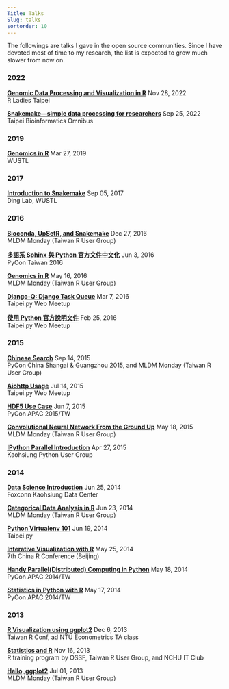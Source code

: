 ```yaml
---
Title: Talks
Slug: talks
sortorder: 10
---
```


The followings are talks I gave in the open source communities. Since I have devoted most of time to my research, the list is expected to grow much slower from now on.


### 2022

[**Genomic Data Processing and Visualization in R**](https://blog.liang2.tw/2022Talk-genomics-heatmap/) Nov 28, 2022<br>
R Ladies Taipei

[**Snakemake—simple data processing for researchers**](https://blog.liang2.tw/2022Talk-snakemake/) Sep 25, 2022<br>
Taipei Bioinformatics Omnibus


### 2019

[**Genomics in R**](https://blog.liang2.tw/2019Talk-Genomics-in-R/) Mar 27, 2019<br>
WUSTL


### 2017

[**Introduction to Snakemake**](https://blog.liang2.tw/2017Talk-Snakemake/) Sep 05, 2017<br>
Ding Lab, WUSTL


### 2016

[**Bioconda, UpSetR, and Snakemake**](https://blog.liang2.tw/2016Talk-Bioconda-UpSetR-Snakemake/) Dec 27, 2016<br>
MLDM Monday (Taiwan R User Group)

[**多語系 Sphinx 與 Python 官方文件中文化**](https://blog.liang2.tw/2016Talk-PyDoc-TW/) Jun 3, 2016<br>
PyCon Taiwan 2016

[**Genomics in R**](https://blog.liang2.tw/2016Talk-Genomics-in-R/) May 16, 2016<br>
MLDM Monday (Taiwan R User Group)

[**Django-Q: Django Task Queue**](https://blog.liang2.tw/2016Talk-Django-Q/) Mar 7, 2016<br>
Taipei.py Web Meetup

[**使用 Python 官方說明文件**](https://blog.liang2.tw/2016Talk-Pydoc/) Feb 25, 2016<br>
Taipei.py Web Meetup


### 2015

[**Chinese Search**](http://blog.liang2.tw/2015Talk-Chinese-Search) Sep 14, 2015<br>
PyCon China Shangai & Guangzhou 2015, and MLDM Monday (Taiwan R User Group)

[**Aiohttp Usage**](http://blog.liang2.tw/play_aiohttp/) Jul 14, 2015<br>
Taipei.py Web Meetup

[**HDF5 Use Case**](http://blog.liang2.tw/2015Talk-HDF5-Use-Case/) Jun 7, 2015<br>
PyCon APAC 2015/TW

[**Convolutional Neural Network From the Ground Up**](http://blog.liang2.tw/2015Talk-DeepLearn-CNN/) May 18, 2015<br>
MLDM Monday (Taiwan R User Group)

[**IPython Parallel Introduction**](http://blog.liang2.tw/2015Talk-IPython-Parallel/) Apr 27, 2015<br>
Kaohsiung Python User Group


### 2014

[**Data Science Introduction**](http://blog.liang2.tw/2014-FXN-datasci/) Jun 25, 2014<br>
Foxconn Kaohsiung Data Center

[**Categorical Data Analysis in R**](http://blog.liang2.tw/2014-MLDM-CDA/) Jun 23, 2014<br>
MLDM Monday (Taiwan R User Group)

[**Python Virtualenv 101**](http://blog.liang2.tw/2014-Taipeipy-venv/) Jun 19, 2014<br>
Taipei.py

[**Interative Visualization with R**](http://blog.liang2.tw/2014-China-RConf-Interactive-Vis/) May 25, 2014<br>
7th China R Conference (Beijing)

[**Handy Parallel(Distributed) Computing in Python**](http://blog.liang2.tw/2014-handy-dist-computing/) May 18, 2014<br>
PyCon APAC 2014/TW

[**Statistics in Python with R**](http://blog.liang2.tw/2014-pyR-stat/) May 17, 2014<br>
PyCon APAC 2014/TW


### 2013

[**R Visualization using ggplot2**](http://blog.liang2.tw/2013-RConf-ggplot2-intro/) Dec 6, 2013<br>
Taiwan R Conf, ad NTU Econometrics TA class

[**Statistics and R**](http://blog.liang2.tw/2013-R-Statistics/ossf.html) Nov 16, 2013<br>
R training program by OSSF, Taiwan R User Group, and NCHU IT Club

[**Hello, ggplot2**](http://blog.liang2.tw/ggplot2-tutorial/201307_slides/) Jul 01, 2013<br>
MLDM Monday (Taiwan R User Group)
